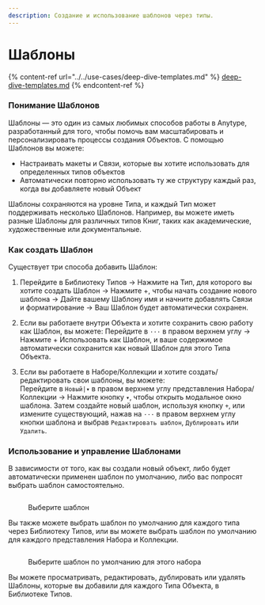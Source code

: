```yaml
---
description: Создание и использование шаблонов через типы.
---
```


# Шаблоны

{% content-ref url="../../use-cases/deep-dive-templates.md" %}
[deep-dive-templates.md](../../use-cases/deep-dive-templates.md)
{% endcontent-ref %}

### Понимание Шаблонов

Шаблоны — это один из самых любимых способов работы в Anytype, разработанный для того, чтобы помочь вам масштабировать и персонализировать процессы создания Объектов. С помощью Шаблонов вы можете:

* Настраивать макеты и Связи, которые вы хотите использовать для определенных типов объектов
* Автоматически повторно использовать ту же структуру каждый раз, когда вы добавляете новый Объект

Шаблоны сохраняются на уровне Типа, и каждый Тип может поддерживать несколько Шаблонов. Например, вы можете иметь разные Шаблоны для различных типов Книг, таких как академические, художественные или документальные.

### Как создать Шаблон

Существует три способа добавить Шаблон:

1) Перейдите в Библиотеку Типов → Нажмите на Тип, для которого вы хотите создать Шаблон → Нажмите +, чтобы начать создание нового шаблона → Дайте вашему Шаблону имя и начните добавлять Связи и форматирование → Ваш Шаблон будет автоматически сохранен.

2) Если вы работаете внутри Объекта и хотите сохранить свою работу как Шаблон, вы можете: Перейдите в `···` в правом верхнем углу → Нажмите + Использовать как Шаблон, и ваше содержимое автоматически сохранится как новый Шаблон для этого Типа Объекта.

3) Если вы работаете в Наборе/Коллекции и хотите создать/редактировать свои шаблоны, вы можете:\
Перейдите в `Новый|▾` в правом верхнем углу представления Набора/Коллекции -> Нажмите кнопку `▾`, чтобы открыть модальное окно шаблона. Затем создайте новый шаблон, используя кнопку `+`, или измените существующий, нажав на `···` в правом верхнем углу кнопки шаблона и выбрав `Редактировать шаблон`, `Дублировать` или `Удалить`.

### Использование и управление Шаблонами

В зависимости от того, как вы создали новый объект, либо будет автоматически применен шаблон по умолчанию, либо вас попросят выбрать шаблон самостоятельно.

<figure><img src="../../../.gitbook/assets/5_Template Picker Screenshot.png" alt=""><figcaption><p>Выберите шаблон</p></figcaption></figure>

Вы также можете выбрать шаблон по умолчанию для каждого типа через Библиотеку Типов, или вы можете выбрать шаблон по умолчанию для каждого представления Набора и Коллекции.

<figure><img src="../../../.gitbook/assets/6_Default Template Selector Screenshot at 18.15.24.png" alt=""><figcaption><p>Выберите шаблон по умолчанию для этого набора</p></figcaption></figure>

Вы можете просматривать, редактировать, дублировать или удалять Шаблоны, которые вы добавили для каждого Типа Объекта, в Библиотеке Типов.
